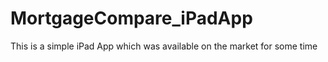 # MortgageCompare_iPadApp
This is a simple iPad App which was available on the market for some time
